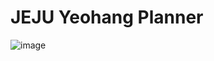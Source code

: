 # JEJU Yeohang Planner


![image](https://user-images.githubusercontent.com/75965933/116812361-706d1b80-ab89-11eb-8b0a-bd877065ee3a.png)

